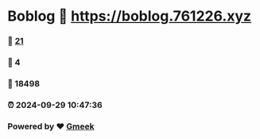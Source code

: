 # Boblog :link: https://boblog.761226.xyz 
### :page_facing_up: [21](https://boblog.761226.xyz/tag.html) 
### :speech_balloon: 4 
### :hibiscus: 18498 
### :alarm_clock: 2024-09-29 10:47:36 
### Powered by :heart: [Gmeek](https://github.com/Meekdai/Gmeek)

